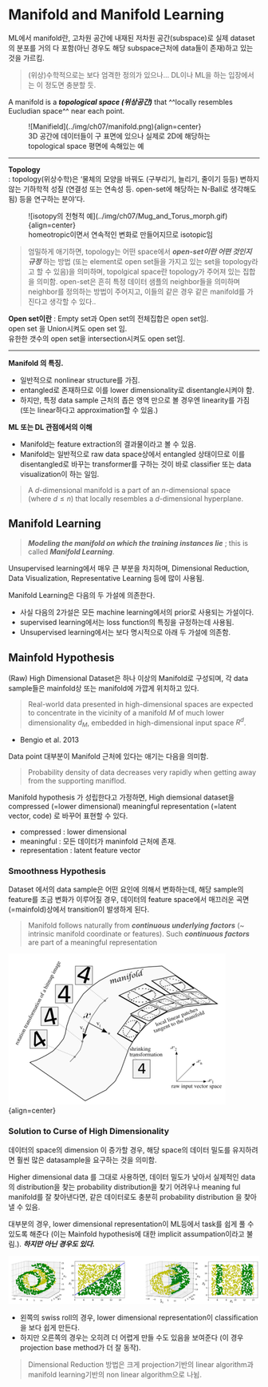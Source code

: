 # Manifold and Manifold Learning

ML에서 manifold란, 고차원 공간에 내재된 저차원 공간(subspace)로 실제 dataset의 분포를 거의 다 포함(아닌 경우도 해당 subspace근처에 data들이 존재)하고 있는 것을 가르킴. 

> (위상)수학적으로는 보다 엄격한 정의가 있으나... DL이나 ML을 하는 입장에서는 이 정도면 충분할 듯.

A manifold is a ***topological space (위상공간)*** that ^^locally resembles Eucludian space^^ near each point.

<figure markdown>
![Manifield](../img/ch07/manifold.png){align=center}
<figcaption>3D 공간에 데이터들이 구 표면에 있으나 실제로 2D에 해당하는 topological space 평면에 속해있는 예</figcaption>
</figure>
 

---

**Topology**  
: topology(위상수학)은 ‘물체의 모양을 바꿔도 (구부리기, 늘리기, 줄이기 등등) 변하지 않는 기하학적 성질 (연결성 또는 연속성 등. open-set에 해당하는 N-Ball로 생각해도 됨) 등을 연구하는 분야’다.  

<figure markdown>
![isotopy의 전형적 예](../img/ch07/Mug_and_Torus_morph.gif){align=center}
<figcaption>homeotropic이면서 연속적인 변화로 만들어지므로 isotopic임</figcaption>  
</figure>

> 엄밀하게 애기하면, topology는 어떤 space에서 ***open-set이란 어떤 것인지 규정*** 하는 방법 (또는 element로 open set들을 가지고 있는 set을 topology라고 할 수 있음)을 의미하며, topolgical space란 topology가 주어져 있는 집합을 의미함. open-set은 흔히 특정 데이터 샘플의 neighbor들을 의미하며 neighbor를 정의하는 방법이 주어지고, 이들의 같은 경우 같은 manifold를 가진다고 생각할 수 있다..  

**Open set이란**
: Empty set과 Open set의 전체집합은 open set임.  
open set 을 Union시켜도 open set 임.  
유한한 갯수의 open set을 intersection시켜도 open set임.

---

**Manifold 의 특징.**

- 일반적으로 nonlinear structure를 가짐.
- entangled로 존재하므로 이를 lower dimensionality로 disentangle시켜야 함.
- 하지만, 특정 data sample 근처의 좁은 영역 만으로 볼 경우엔 linearity를 가짐 (또는 linear하다고 approximation할 수 있음.)


**ML 또는 DL 관점에서의 이해**

- Manifold는 feature extraction의 결과물이라고 볼 수 있음. 
- Manifold는 일반적으로 raw data space상에서 entangled 상태이므로 이를 disentangled로 바꾸는 transformer를 구하는 것이 바로 classifier 또는 data visualization이 하는 일임.

> A $d$-dimensional manifold is a part of an $n$-dimensional space (where $d \le n$) that locally resembles a $d$-dimensional hyperplane. 

## Manifold Learning

> ***Modeling the manifold on which the training instances lie*** ; this is called ***Manifold Learning***. 

Unsupervised learning에서 매우 큰 부분을 차지하며, Dimensional Reduction, Data Visualization, Representative Learning 등에 많이 사용됨.

Manifold Learning은 다음의 두 가설에 의존한다. 

* 사실 다음의 2가설은 모든 machine learning에서의 prior로 사용되는 가설이다.
* supervised learning에서는 loss function의 특징을 규정하는데 사용됨.
* Unsupervised learning에서는 보다 명시적으로 아래 두 가설에 의존함.

## Mainfold Hypothesis

(Raw) High Dimensional Dataset은 하나 이상의 Manifold로 구성되며, 각 data sample들은 mainfold상 또는 manifold에 가깝게 위치하고 있다.

> Real-world data presented in high-dimensional spaces are expected to concentrate in the vicinity of a manifold $M$ of much lower dimensionality $d_M$, embedded in high-dimensional input space $R^d$. 
- Bengio et al. 2013

Data point 대부분이 Manifold 근처에 있다는 애기는 다음을 의미함.

> Probability density of data decreases very rapidly when getting away from the supporting maniflod.

Manifold hypothesis 가 성립한다고 가정하면, High diemsional dataset을 compressed (=lower dimensional) meaningful representation (=latent vector, code) 로 바꾸어 표현할 수 있다.

* compressed : lower dimensional
* meaningful : 모든 데이터가 maninfold 근처에 존재.
* representation : latent feature vector

### Smoothness Hypothesis

Dataset 에서의 data sample은 어떤 요인에 의해서 변화하는데, 해당 sample의 feature를 조금 변화가 이루어질 경우, 데이터의 feature space에서 매끄러운 곡면 (=mainfold)상에서 transition이 발생하게 된다. 

> Manifold follows naturally from ***continuous underlying factors*** (~ intrinsic manifold coordinate or features). Such ***continuous factors*** are part of a meaningful representation

![](../img/ch07/manifold_smoothness.png){align=center}

### Solution to Curse of High Dimensionality

데이터의 space의 dimension 이 증가할 경우, 해당 space의 데이터 밀도를 유지하려면 훨씬 많은 datasample을 요구하는 것을 의미함.

Higher dimensional data 를 그대로 사용하면, 데이터 밀도가 낮아서 실제적인 data의 distribution을 찾는 probability distribution을 찾기 어려우나 meaning ful manifold를 잘 찾아낸다면, 같은 데이터로도 충분히 probability distribution 을 찾아낼 수 있음.

대부분의 경우, lower dimensional representation이 ML등에서 task를 쉽게 풀 수 있도록 해준다 (이는 Mainfold hypothesis에 대한 implicit assumpation이라고 불림.). ***하지만 아닌 경우도 있다.*** 

![](../img/ch07/manifold_learning.png)

* 왼쪽의 swiss roll의 경우, lower dimensional representation이 classification을 보다 쉽게 만든다.
* 하지만 오른쪽의 경우는 오히려 더 어렵게 만들 수도 있음을 보여준다 (이 경우 projection base method가 더 잘 동작). 

> Dimensional Reduction 방법은 크게 projection기반의 linear algorithm과 manifold learning기반의 non linear algorithm으로 나뉨.